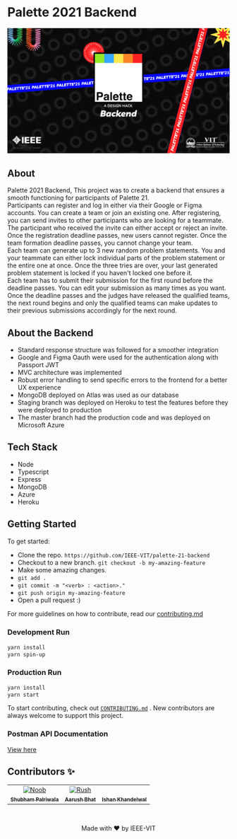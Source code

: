 # Palette 2021 Backend

![Banner](assets/title.png)

## About

Palette 2021 Backend, This project was to create a backend that ensures a smooth functioning for participants of Palette 21.<br/>
Participants can register and log in either via their Google or Figma accounts.
You can create a team or join an existing one. After registering, you can send invites to other participants who are looking for a teammate. The participant who received the invite can either accept or reject an invite.<br/>
Once the registration deadline passes, new users cannot register. Once the team formation deadline passes, you cannot change your team.<br/>
Each team can generate up to 3 new random problem statements. You and your teammate can either lock individual parts of the problem statement or the entire one at once. Once the three tries are over, your last generated problem statement is locked if you haven't locked one before it.<br/>
Each team has to submit their submission for the first round before the deadline passes. You can edit your submission as many times as you want. Once the deadline passes and the judges have released the qualified teams, the next round begins and only the qualified teams can make updates to their previous submissions accordingly for the next round.<br/>

## About the Backend

- Standard response structure was followed for a smoother integration
- Google and Figma Oauth were used for the authentication along with Passport JWT
- MVC architecture was implemented
- Robust error handling to send specific errors to the frontend for a better UX experience
- MongoDB deployed on Atlas was used as our database
- Staging branch was deployed on Heroku to test the features before they were deployed to production
- The master branch had the production code and was deployed on Microsoft Azure

## Tech Stack

- Node
- Typescript
- Express
- MongoDB
- Azure
- Heroku

## Getting Started

To get started:

- Clone the repo.
  `https://github.com/IEEE-VIT/palette-21-backend`
- Checkout to a new branch.
  `git checkout -b my-amazing-feature`
- Make some amazing changes.
- `git add .`
- `git commit -m "<verb> : <action>."`
- `git push origin my-amazing-feature`
- Open a pull request :)

For more guidelines on how to contribute, read our [contributing.md](https://github.com/IEEE-VIT/palette-21-backend/blob/master/CONTRIBUTING.md)

### Development Run

```shell
yarn install
yarn spin-up
```

### Production Run

```shell
yarn install
yarn start
```

To start contributing, check out [`CONTRIBUTING.md`](https://github.com/IEEE-VIT/palette-21-backend/blob/master/CONTRIBUTING.md) . New contributors are always welcome to support this project.

### Postman API Documentation

[View here](https://www.getpostman.com/collections/ae244bba41f8af75dba2)

## Contributors ✨

<table>
	<tr>
		<td align="center">
			<a href="https://github.com/ShubhamPalriwala"><img src="https://avatars.githubusercontent.com/ShubhamPalriwala" width="100px;" alt="Noob"/><br /><sub><b>Shubham Palriwala</b></sub></a>
		</td>
    	<td align="center">
    		<a href="https://github.com/r-ush"><img src="https://avatars.githubusercontent.com/r-ush" width="100px;" alt="Rush"/><br /><sub><b>Aarush Bhat</b></sub></a>
    	</td>
    	<td align="center">
    		<a href="https://github.com/ishan-001"><img src="https://avatars.githubusercontent.com/ishan-001" width="100px;" alt=""/><br /><sub><b>Ishan Khandelwal</b></sub></a>
    	</td>
    </tr>

</table>

<br />

<p align="center">Made with ❤ by IEEE-VIT</p>

